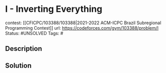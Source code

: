 # I - Inverting Everything

contest: [[CFICPC/103388/103388|2021-2022 ACM-ICPC Brazil Subregional Programming Contest]]
url: https://codeforces.com/gym/103388/problem/I
Status: #UNSOLVED
Tags: #

## Description

## Solution


